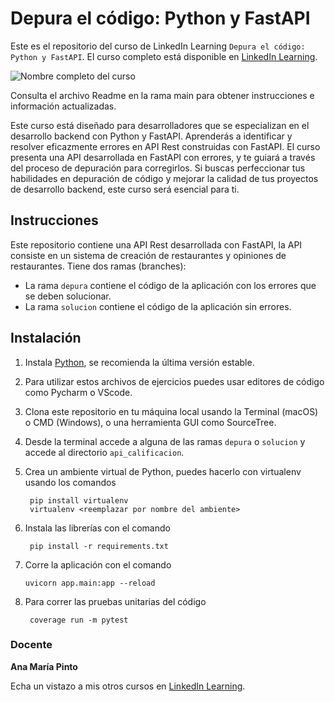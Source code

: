 # Depura el código: Python y FastAPI
Este es el repositorio del curso de LinkedIn Learning `Depura el código: Python y FastAPI`. El curso completo está disponible en [LinkedIn Learning][lil-course-url].

![Nombre completo del curso][lil-thumbnail-url] 

Consulta el archivo Readme en la rama main para obtener instrucciones e información actualizadas.

Este curso está diseñado para desarrolladores que se especializan en el desarrollo backend con Python y FastAPI. Aprenderás a identificar y resolver eficazmente errores en API Rest construidas con FastAPI. El curso presenta una API desarrollada en FastAPI con errores, y te guiará a través del proceso de depuración para corregirlos. Si buscas perfeccionar tus habilidades en depuración de código y mejorar la calidad de tus proyectos de desarrollo backend, este curso será esencial para ti.

## Instrucciones
Este repositorio contiene una API Rest desarrollada con FastAPI, la API consiste en un sistema de creación de restaurantes y opiniones de restaurantes. Tiene dos ramas (branches): 

 * La rama `depura` contiene el código de la aplicación con los errores que se deben solucionar.
 * La rama `solucion` contiene el código de la aplicación sin errores.

## Instalación
1. Instala [Python](https://www.python.org/downloads/), se recomienda la última versión estable.
2. Para utilizar estos archivos de ejercicios puedes usar editores de código como Pycharm o VScode.
3. Clona este repositorio en tu máquina local usando la Terminal (macOS) o CMD (Windows), o una herramienta GUI como SourceTree.
4. Desde la terminal accede a alguna de las ramas `depura` o `solucion` y accede al directorio `api_calificacion`.
5. Crea un ambiente virtual de Python, puedes hacerlo con virtualenv usando los comandos

		pip install virtualenv
		virtualenv <reemplazar por nombre del ambiente>

7. Instala las librerías con el comando

		pip install -r requirements.txt

8.  Corre la aplicación con el comando

		uvicorn app.main:app --reload

9. Para correr las pruebas unitarias del código

   		coverage run -m pytest

### Docente

**Ana María Pinto**

Echa un vistazo a mis otros cursos en [LinkedIn Learning](https://www.linkedin.com/learning/instructors/ana-maria-pinto).

[0]: # (Replace these placeholder URLs with actual course URLs)
[lil-course-url]: https://www.linkedin.com/learning/building-a-graphql-project-with-react-js
[lil-thumbnail-url]: https://cdn.lynda.com/course/2875095/2875095-1615224395432-16x9.jpg


[1]: # (End of ES-Instruction ###############################################################################################)
